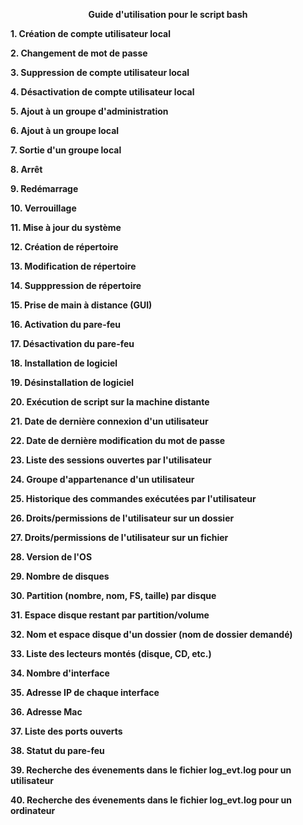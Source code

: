 **<p align="center">Guide d'utilisation pour le script bash</p>**

**1. Création de compte utilisateur local**  

**2. Changement de mot de passe**  

**3. Suppression de compte utilisateur local**  

**4. Désactivation de compte utilisateur local**  

**5. Ajout à un groupe d'administration**  

**6. Ajout à un groupe local**  

**7. Sortie d'un groupe local**  

**8. Arrêt**  

**9. Redémarrage**  

**10. Verrouillage**  

**11. Mise à jour du système**  

**12. Création de répertoire**  

**13. Modification de répertoire**  

**14. Supppression de répertoire**  

**15. Prise de main à distance (GUI)**  

**16. Activation du pare-feu**  

**17. Désactivation du pare-feu**  

**18. Installation de logiciel**  

**19. Désinstallation de logiciel**  

**20. Exécution de script sur la machine distante**  

**21. Date de dernière connexion d'un utilisateur**  

**22. Date de dernière modification du mot de passe**  

**23. Liste des sessions ouvertes par l'utilisateur**  

**24. Groupe d'appartenance d'un utilisateur**  

**25. Historique des commandes exécutées par l'utilisateur**  

**26. Droits/permissions de l'utilisateur sur un dossier**  

**27. Droits/permissions de l'utilisateur sur un fichier**  

**28. Version de l'OS**  

**29. Nombre de disques**  

**30. Partition (nombre, nom, FS, taille) par disque**  

**31. Espace disque restant par partition/volume**  

**32. Nom et espace disque d'un dossier (nom de dossier demandé)**  

**33. Liste des lecteurs montés (disque, CD, etc.)**  

**34. Nombre d'interface**  

**35. Adresse IP de chaque interface**  

**36. Adresse Mac**  

**37. Liste des ports ouverts**  

**38. Statut du pare-feu**  

**39. Recherche des évenements dans le fichier log_evt.log pour un utilisateur**  

**40. Recherche des évenements dans le fichier log_evt.log pour un ordinateur**  

